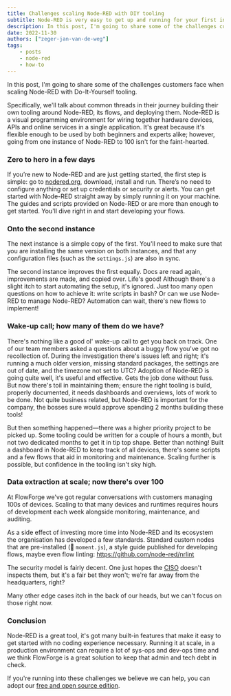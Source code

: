 ```yaml
---
title: Challenges scaling Node-RED with DIY tooling
subtitle: Node-RED is very easy to get up and running for your first instance but what about your 100th?
description: In this post, I'm going to share some of the challenges customers face when scaling Node-RED with Do-It-Yourself tooling
date: 2022-11-30
authors: ["zeger-jan-van-de-weg"]
tags:
    - posts
    - node-red
    - how-to
---
```



In this post, I'm going to share some of the challenges customers face when
scaling Node-RED with Do-It-Yourself tooling.
<!--more-->
Specifically, we'll talk about
common threads in their journey building their own tooling around Node-RED, its
flows, and deploying them. Node-RED is a visual programming environment for
wiring together hardware devices, APIs and online services in a single
application. It's great because it's flexible enough to be used by both
beginners and experts alike; however, going from one instance of Node-RED to 100
isn't for the faint-hearted.

### Zero to hero in a few days

If you’re new to Node-RED and are just getting started, the first step is simple:
go to [nodered.org](https://nodered.org), download, install and run. There’s no
need to configure anything or set up credentials or security or alerts. You can
get started with Node-RED straight away by simply running it on your machine.
The guides and scripts provided on Node-RED or are more than enough to get
started. You'll dive right in and start developing your flows.

### Onto the second instance

The next instance is a simple copy of the first. You'll need to make sure that
you are installing the same version on both instances, and that any
configuration files (such as the `settings.js`) are also in sync.

The second instance improves the first equally. Docs are read again,
improvements are made, and copied over. Life's good! Although there's a slight
itch to start automating the setup, it's ignored. Just too many open questions
on how to achieve it: write scripts in bash? Or can we use Node-RED to manage
Node-RED? Automation can wait, there's new flows to implement!

### Wake-up call; how many of them do we have?

There's nothing like a good ol' wake-up call to get you back on track. One of
our team members asked a questions about a buggy flow you've got no recollection
of. During the investigation there's issues left and right; it's running a much
older version, missing standard packages, the settings are out of date, and the
timezone not set to UTC? Adoption of Node-RED is going quite well, it's useful
and effective. Gets the job done without fuss. But now there's toil in
maintaining them; ensure the right tooling is build, properly documented, it
needs dashboards and overviews, lots of work to be done. Not quite business
related, but Node-RED is important for the company, the bosses sure would
approve spending 2 months building these tools!

But then something happened—there was a higher priority project to be picked up.
Some tooling could be written for a couple of hours a month, but not two
dedicated months to get it in tip top shape. Better than nothing! Built a
dashboard in Node-RED to keep track of all devices, there's some scripts and a
few flows that aid in monitoring and maintenance. Scaling further is possible,
but confidence in the tooling isn't sky high.

### Data extraction at scale; now there's over 100

At FlowForge we've got regular conversations with customers managing 100s of
devices. Scaling to that many devices and runtimes requires hours of development
each week alongside monitoring, maintenance, and auditing.

As a side effect of investing more time into Node-RED and its ecosystem the
organisation has developed a few standards. Standard custom nodes that are
pre-installed (👋 `moment.js`), a style guide published for developing flows,
maybe even flow linting: https://github.com/node-red/nrlint

The security model is fairly decent. One just hopes the
[CISO](https://nl.wikipedia.org/wiki/Chief_Information_Security_Officer) doesn't
inspects them, but it's a fair bet they won't; we're far away from the
headquarters, right?

Many other edge cases itch in the back of our heads, but we can't focus on those right now.

### Conclusion

Node-RED is a great tool, it's got many built-in features that make it easy to
get started with no coding experience necessary. Running it at scale, in a
production environment can require a lot of sys-ops and dev-ops time and we
think FlowForge is a great solution to keep that admin and tech debt in check.

If you're running into these challenges we believe we can help, you can adopt
our [free and open source edition](https://flowforge.com/docs/install/).
